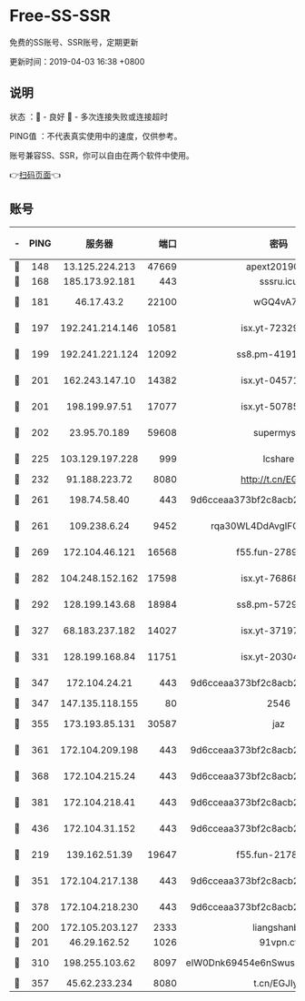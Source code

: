 # Free-SS-SSR

免费的SS账号、SSR账号，定期更新

更新时间：2019-04-03 16:38 +0800

## 说明

状态     ：🙂 - 良好 🙁 - 多次连接失败或连接超时

PING值   ：不代表真实使用中的速度，仅供参考。

账号兼容SS、SSR，你可以自由在两个软件中使用。

👉[扫码页面](https://liesauer.github.io/Free-SS-SSR/)👈

## 账号

|-|PING|服务器|端口|密码|加密方式|区域|
|:----:|:----:|:-----:|-----:|:----:|:----:|:----:|
|🙂|148|13.125.224.213|47669|apext2019001|chacha20|KR|
|🙂|168|185.173.92.181|443|sssru.icu|rc4-md5|RU|
|🙂|181|46.17.43.2|22100|wGQ4vA7D|aes-256-gcm|RU|
|🙂|197|192.241.214.146|10581|isx.yt-72329073|aes-256-cfb|US|
|🙂|199|192.241.221.124|12092|ss8.pm-41911201|aes-256-cfb|US|
|🙂|201|162.243.147.10|14382|isx.yt-04571703|aes-256-cfb|US|
|🙂|201|198.199.97.51|17077|isx.yt-50785240|aes-256-cfb|US|
|🙂|202|23.95.70.189|59608|supermyssr|chacha20-ietf|US|
|🙂|225|103.129.197.228|999|lcshare|aes-256-cfb|US|
|🙂|232|91.188.223.72|8080|http://t.cn/EGJIyrl|rc4-md5|RU|
|🙂|261|198.74.58.40|443|9d6cceaa373bf2c8acb22e60b6a58be6|aes-256-cfb|US|
|🙂|261|109.238.6.24|9452|rqa30WL4DdAvgIFG6Fs3znzTa|aes-256-cfb|FR|
|🙂|269|172.104.46.121|16568|f55.fun-27893685|aes-256-cfb|SG|
|🙂|282|104.248.152.162|17598|isx.yt-76868114|aes-256-cfb|SG|
|🙂|292|128.199.143.68|18984|ss8.pm-57296446|aes-256-cfb|SG|
|🙂|327|68.183.237.182|14027|isx.yt-37197228|aes-256-cfb|SG|
|🙂|331|128.199.168.84|11751|isx.yt-20304770|aes-256-cfb|SG|
|🙂|347|172.104.24.21|443|9d6cceaa373bf2c8acb22e60b6a58be6|aes-256-cfb|US|
|🙂|347|147.135.118.155|80|2546|chacha20|US|
|🙂|355|173.193.85.131|30587|jaz|aes-256-cfb|US|
|🙂|361|172.104.209.198|443|9d6cceaa373bf2c8acb22e60b6a58be6|aes-256-cfb|US|
|🙂|368|172.104.215.24|443|9d6cceaa373bf2c8acb22e60b6a58be6|aes-256-cfb|US|
|🙂|381|172.104.218.41|443|9d6cceaa373bf2c8acb22e60b6a58be6|aes-256-cfb|US|
|🙂|436|172.104.31.152|443|9d6cceaa373bf2c8acb22e60b6a58be6|aes-256-cfb|US|
|🙂|219|139.162.51.39|19647|f55.fun-21784781|aes-256-cfb|SG|
|🙂|351|172.104.217.138|443|9d6cceaa373bf2c8acb22e60b6a58be6|aes-256-cfb|US|
|🙂|378|172.104.218.230|443|9d6cceaa373bf2c8acb22e60b6a58be6|aes-256-cfb|US|
|🙁|200|172.105.203.127|2333|liangshanbo|chacha20|JP|
|🙁|201|46.29.162.52|1026|91vpn.cf|rc4-md5|RU|
|🙁|310|198.255.103.62|8097|eIW0Dnk69454e6nSwuspv9DmS201tQ0D|aes-256-cfb|US|
|🙁|357|45.62.233.234|8080|t.cn/EGJIyrl|rc4-md5|CA|
